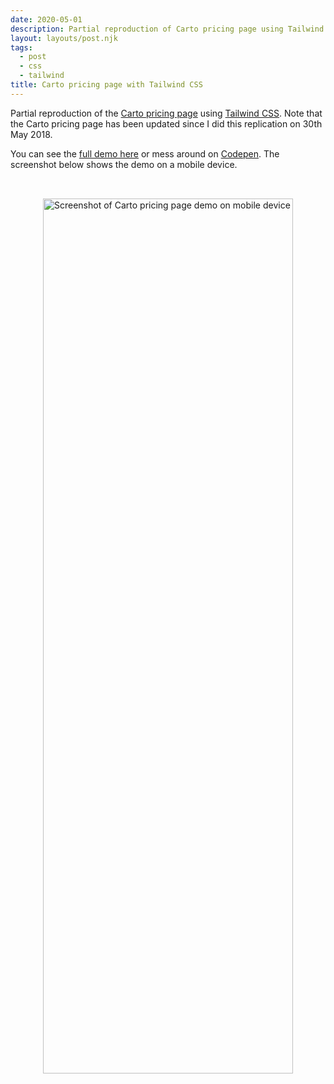 ```yaml
---
date: 2020-05-01
description: Partial reproduction of Carto pricing page using Tailwind CSS
layout: layouts/post.njk
tags:
  - post
  - css
  - tailwind
title: Carto pricing page with Tailwind CSS
---
```


Partial reproduction of the [Carto pricing page](https://carto.com/pricing/) using [Tailwind CSS](https://tailwindcss.com/). Note that the Carto pricing page has been updated since I did this replication on 30th May 2018.

You can see the [full demo here](/repro/carto-pricing-page-using-tailwind-css/) or mess around on [Codepen](https://codepen.io/ScottWhittaker/pen/bKNprr). The screenshot below shows the demo on a mobile device.

<div style="display: flex; justify-content: center; padding-top: 2rem;">
  <image alt="Screenshot of Carto pricing page demo on mobile device" width="400" height="1400" src="img/carto-pricing-page.png">
</div>

